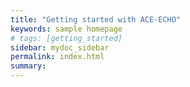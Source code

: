```yaml
---
title: "Getting started with ACE-ECHO"
keywords: sample homepage
# tags: [getting_started]
sidebar: mydoc_sidebar
permalink: index.html
summary: 
---
```



